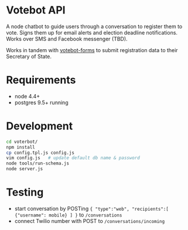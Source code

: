 # Votebot API

A node chatbot to guide users through a conversation to register them to vote. Signs them up for email alerts and election deadline notifications. Works over SMS and Facebook messenger (TBD). 

Works in tandem with [votebot-forms](fightforthefuture/votebot-forms) to submit registration data to their Secretary of State.

# Requirements
- node 4.4+
- postgres 9.5+ running

# Development
```sh
cd voterbot/
npm install
cp config.tpl.js config.js
vim config.js   # update default db name & password
node tools/run-schema.js
node server.js
```

# Testing

- start conversation by POSTing ```{
     "type":"web",
    "recipients":[
        {"username": mobile}
    ]
}``` to `/conversations`
- connect Twilio number with POST to `/conversations/incoming`
